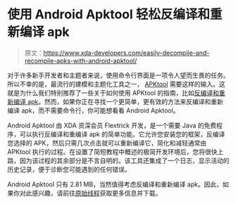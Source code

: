 # 使用 Android Apktool 轻松反编译和重新编译 apk

> 原文：<https://www.xda-developers.com/easily-decompile-and-recompile-apks-with-android-apktool/>

对于许多新手开发者和主题者来说，使用命令行界面是一项令人望而生畏的任务。所以不幸的是，最流行的建模和主题化工具之一， [APKtool](http://www.xda-developers.com/android/apktool-v0-9-2-re-engineer-apk-files/) 需要这样的输入。这就是为什么我们特别推荐了一些关于如何使用 APKtool 的指南，比如[反编译和重新编译 apk](http://www.xda-developers.com/android/guide-to-decompiling-and-recompiling-with-apktool/)。然而，如果你正在寻找一个更简单，更有效的方法来反编译和重新编译 apk，而不需要命令行，你可能想看看 Android Apktool。

Android Apktool 由 XDA 资深会员 Flextrick 开发，是一个需要 Java 的免费程序，可以执行反编译和重编译 apk 的简单功能。它允许您安装您的框架，反编译您选择的 APK，然后只需几次点击就可以重新编译它，简化和减轻通常由 APKtool 执行的过程。在设置了简短教程中概述的极简开发环境后，您将很快上路，因为该过程的其余部分是不言自明的。该工具还集成了一个日志，显示活动的历史记录，便于诊断您可能遇到的任何错误。

Android Apktool 只有 2.81 MB，当然值得考虑反编译和重新编译 apk。因此，如果你对此感兴趣，请前往[原始线程](http://forum.xda-developers.com/showthread.php?t=2326604)获取更多信息并下载。